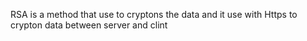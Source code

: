  RSA is a method that use to cryptons the data and it use with Https to crypton data between server and clint

